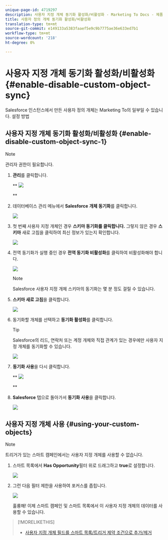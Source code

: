 ```yaml
---
unique-page-id: 4719297
description: 사용자 지정 개체 동기화 활성화/비활성화 - Marketing To Docs - 제품 설명서
title: 사용자 정의 개체 동기화 활성화/비활성화
translation-type: tm+mt
source-git-commit: e149133a5383faaef5e9c9b7775ae36e633ed7b1
workflow-type: tm+mt
source-wordcount: '218'
ht-degree: 0%

---
```



# 사용자 지정 개체 동기화 활성화/비활성화 {#enable-disable-custom-object-sync}

Salesforce 인스턴스에서 만든 사용자 정의 개체는 Marketing To의 일부일 수 있습니다. 설정 방법

## 사용자 지정 개체 동기화 활성화/비활성화 {#enable-disable-custom-object-sync-1}

>[!NOTE]
>
>관리자 권한이 필요합니다.

1. **관리**&#x200B;를 클릭합니다.

   ** ![](assets/one.png)

   **

1. 데이터베이스 관리 메뉴에서 **Salesforce** **개체 동기화**&#x200B;를 클릭합니다.

   ![](assets/two-2.png)

1. 첫 번째 사용자 지정 개체인 경우 **스키마 동기화를 클릭합니다.** 그렇지 않은 경우  **스키마** 새로 고침을 클릭하여 최신 정보가 있는지 확인합니다.

   ![](assets/image2014-12-10-10-3a14-3a44.png)

1. 전역 동기화가 실행 중인 경우 **전역 동기화 비활성화**&#x200B;를 클릭하여 비활성화해야 합니다.

   ![](assets/image2014-12-10-10-3a14-3a54.png)

   >[!NOTE]
   >
   >Salesforce 사용자 지정 개체 스키마의 동기화는 몇 분 정도 걸릴 수 있습니다.

1. **스키마 새로 고침**&#x200B;을 클릭합니다.

   ![](assets/image2014-12-10-10-3a15-3a7.png)

1. 동기화할 개체를 선택하고 **동기화 활성화**&#x200B;를 클릭합니다.

   >[!TIP]
   >
   >Salesforce의 리드, 연락처 또는 계정 개체와 직접 관계가 있는 경우에만 사용자 지정 개체를 동기화할 수 있습니다.

   ![](assets/image2014-12-10-10-3a15-3a30.png)

1. **동기화 사용**&#x200B;을 다시 클릭합니다.

   ** ![](assets/image2014-12-10-10-3a15-3a40.png)

   **

1. **Salesforce** 탭으로 돌아가서 **동기화 사용**&#x200B;을 클릭합니다.

   ![](assets/image2014-12-10-10-3a15-3a49.png)

## 사용자 지정 개체 사용 {#using-your-custom-objects}

>[!NOTE]
>
>트리거가 있는 스마트 캠페인에서는 사용자 지정 개체를 사용할 수 없습니다.

1. 스마트 목록에서 **Has Opportunity**&#x200B;필터 위로 드래그하고 **true**&#x200B;로 설정합니다.

   ![](assets/image2015-8-26-9-3a39-3a28.png)

1. 그런 다음 필터 제한을 사용하여 포커스를 좁힙니다.

   ![](assets/image2015-8-24-14-3a18-3a53.png)

   훌륭해! 이제 스마트 캠페인 및 스마트 목록에서 이 사용자 지정 개체의 데이터를 사용할 수 있습니다.

>[!MORELIKETHIS]
>
>* [사용자 지정 개체 필드를 스마트 목록/트리거 제약 조건으로 추가/제거](add-remove-custom-object-field-as-smart-list-trigger-constraints.md)

>



